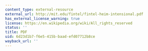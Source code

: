 ```yaml
---
content_type: external-resource
external_url: http://mit.edu/fintel/fintel-heim-intensional.pdf
has_external_license_warning: true
license: https://en.wikipedia.org/wiki/All_rights_reserved
status: ''
title: PDF
uid: 6d23d1b7-f6e5-415b-baad-efd07712b8ce
wayback_url: ''
---
```

